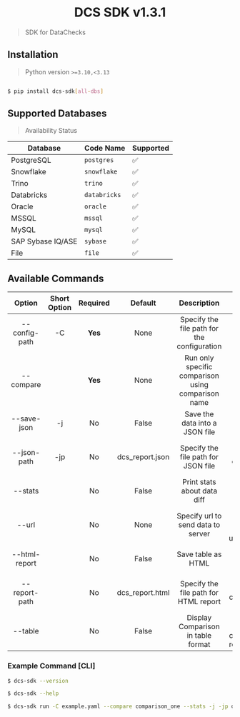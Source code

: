 <h1 align="center">
  DCS SDK v1.3.1
</h1>

> SDK for DataChecks


## Installation

> Python version `>=3.10,<3.13`

```bash

$ pip install dcs-sdk[all-dbs]

```

## Supported Databases

> Availability Status

| Database          | Code Name    | Supported |
| ----------------- | ------------ | --------- |
| PostgreSQL        | `postgres`   | ✅         |
| Snowflake         | `snowflake`  | ✅         |
| Trino             | `trino`      | ✅         |
| Databricks        | `databricks` | ✅         |
| Oracle            | `oracle`     | ✅         |
| MSSQL             | `mssql`      | ✅         |
| MySQL             | `mysql`      | ✅         |
| SAP Sybase IQ/ASE | `sybase`     | ✅         |
| File              | `file`       | ✅         |



## Available Commands



|    Option     | Short Option | Required |     Default     |                    Description                     |                                                 Example                                                  |
| :-----------: | :----------: | :------: | :-------------: | :------------------------------------------------: | :------------------------------------------------------------------------------------------------------: |
| --config-path |      -C      | **Yes**  |      None       |    Specify the file path for the configuration     |                        dcs-sdk run --config-path config.yaml --compare comp_name                         |
|   --compare   |              | **Yes**  |      None       | Run only specific comparison using comparison name |                        dcs-sdk run --config-path config.yaml --compare comp_name                         |
|  --save-json  |      -j      |    No    |      False      |           Save the data into a JSON file           |                  dcs-sdk run --config-path config.yaml --compare comp_name --save-json                   |
|  --json-path  |     -jp      |    No    | dcs_report.json |        Specify the file path for JSON file         |       dcs-sdk run --config-path config.yaml --compare comp_name --save-json --json-path ouput.json       |
|    --stats    |              |    No    |      False      |            Print stats about data diff             |                    dcs-sdk run --config-path config.yaml --compare comp_name --stats                     |
|     --url     |              |    No    |      None       |         Specify url to send data to server         |        dcs-sdk run --config-path config.yaml --compare comp_name --url=https://comapre/send/data         |
| --html-report |              |    No    |      False      |                 Save table as HTML                 |                 dcs-sdk run --config-path config.yaml --compare comp_name --html-report                  |
| --report-path |              |    No    | dcs_report.html |       Specify the file path for HTML report        |     dcs-sdk run --config-path config.yaml --compare comp_name --html-report --report-path table.html     |
|    --table    |              |    No    |      False      |         Display Comparison in table format         | dcs-sdk run --config-path config.yaml --compare comp_name --html-report --report-path table.html --table |



### Example Command [CLI]

```sh
$ dcs-sdk --version

$ dcs-sdk --help

$ dcs-sdk run -C example.yaml --compare comparison_one --stats -j -jp output.json --html-report --report-path result.html --table --url=https://comapre/send/data
```
